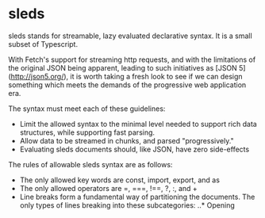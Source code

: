 # sleds

sleds stands for streamable, lazy evaluated declarative syntax.  It is a small subset of Typescript.  

With Fetch's support for streaming http requests, and with the limitations of the original JSON being apparent, leading to such initiatives as [JSON 5] (http://json5.org/), it is worth taking a fresh look to see if we can design something which meets the demands of the progressive web application era.

The syntax must meet each of these guidelines:

*  Limit the allowed syntax to the minimal level needed to support rich data structures, while supporting fast parsing.
*  Allow data to be streamed in chunks, and parsed "progressively."
*  Evaluating sleds documents should, like JSON, have zero side-effects

The rules of allowable sleds syntax are as follows:

*  The only allowed key words are const, import, export, and as
*  The only allowed operators are =, ===, !==, ?, :, and +
*  Line breaks form a fundamental way of partitioning the documents.  The only       types of lines breaking into these subcategories:
   ..* Opening 
